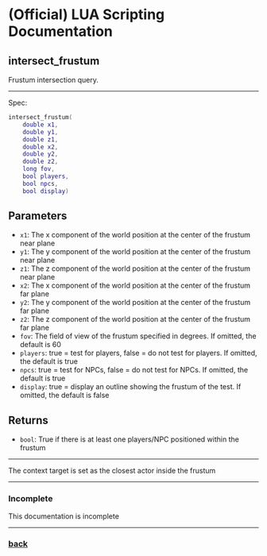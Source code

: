 
# (Official) LUA Scripting Documentation

## intersect_frustum

Frustum intersection query.

___

Spec:

```lua
intersect_frustum(
	double x1,
	double y1,
	double z1,
	double x2,
	double y2,
	double z2,
	long fov,
	bool players,
	bool npcs,
	bool display)
```

## Parameters

- `x1`: The x component of the world position at the center of the frustum near plane
- `y1`: The y component of the world position at the center of the frustum near plane
- `z1`: The z component of the world position at the center of the frustum near plane
- `x2`: The x component of the world position at the center of the frustum far plane
- `y2`: The y component of the world position at the center of the frustum far plane
- `z2`: The z component of the world position at the center of the frustum far plane
- `fov`: The field of view of the frustum specified in degrees. If omitted, the default is 60
- `players`: true = test for players, false = do not test for players. If omitted, the default is true
- `npcs`: true = test for NPCs, false = do not test for NPCs. If omitted, the default is true
- `display`: true = display an outline showing the frustum of the test. If omitted, the default is false

## Returns

- `bool`: True if there is at least one players/NPC positioned within the frustum

___

The context target is set as the closest actor inside the frustum

___

### Incomplete

This documentation is incomplete

___

### [back](../other)
